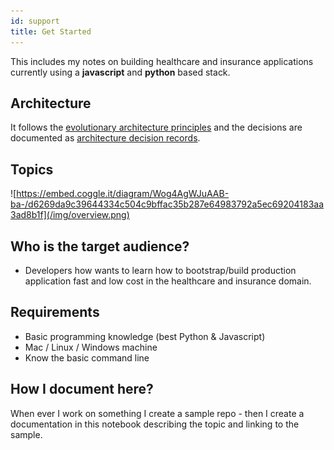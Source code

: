 ```yaml
---
id: support
title: Get Started
---
```


This includes my notes on building healthcare and insurance applications currently using a **javascript** and **python** based stack.

## Architecture

It follows the [evolutionary architecture principles](architecture.md) and the decisions are documented as [architecture decision records](adr.html).

## Topics

![https://embed.coggle.it/diagram/Wog4AgWJuAAB-ba-/d6269da9c39644334c504c9bffac35b287e64983792a5ec69204183aa3ad8b1f](/img/overview.png)


## Who is the target audience?

* Developers how wants to learn how to bootstrap/build production application fast and low cost in the healthcare and insurance domain.

## Requirements

* Basic programming knowledge \(best Python & Javascript\)
* Mac / Linux / Windows machine
* Know the basic command line

## How I document here? 

When ever I work on something I create a sample repo - then I create a documentation in this notebook describing the topic and linking to the sample. 